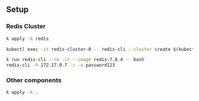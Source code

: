 ## Setup

### Redis Cluster

<!-- OLD WAY - with bitnami
 ```sh
helm repo add bitnami https://charts.bitnami.com/bitnami
# helm install cc-redis bitnami/redis -f redis/bitnami/sentinel-values.yaml
helm install cc-redis bitnami/redis-cluster -f redis/bitnami/cluster-values.yaml
kubectl apply -k .
``` -->

```sh
k apply -k redis
```

```sh
kubectl exec -it redis-cluster-0 -- redis-cli --cluster create $(kubectl get pods  -l app=redis-cluster -o json | jq -r '.items | map(.status.podIP) | join(":6379 ")'):6379 --cluster-replicas 1 -a password123
```

```sh
k run redis-cli --rm -it --image redis:7.0.4 -- bash
redis-cli -h 172.17.0.7 -c -a password123
```

### Other components

```sh
k apply -k .
```
